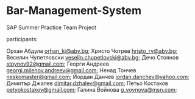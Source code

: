 Bar-Management-System
=====================

SAP Summer Practice Team Project

participants:

Орхан Абдула orhan_kj@abv.bg;
Христо Чотрев hristo_rv@abv.bg;
Веселин Чупетловски veselin.chupetlovski@abv.bg;
Дечо Стоянов stoynov92@gmail.com;
Георги Андреев georgi.milenov.andreev@gmail.com;
Ненад Тончев neskomaster@gmail.com;
Йордан Данчев jordan.danchev@yahoo.com;
Димитър Джалев dimitar.dzhalev@gmail.com;
Петьо Костаков petyokostakov@gmail.com;
Галина Войнова g_voynova@msn.com;
